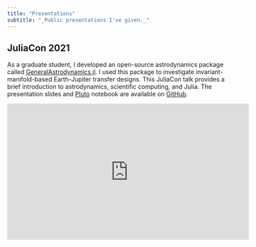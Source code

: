 ```yaml
---
title: "Presentations"
subtitle: "_Public presentations I've given._"
---
```


## JuliaCon 2021

As a graduate student, I developed an open-source astrodynamics package called
[GeneralAstrodynamics.jl](https://github.com/cadojo/GeneralAstrodynamics.jl). I used this 
package to investigate invariant-manifold-based Earth-Jupiter transfer designs.
This JuliaCon talk provides a brief introduction to astrodynamics, scientific 
computing, and Julia. The presentation slides and 
[Pluto](https://github.com/fonsp/Pluto.jl) notebook are available on 
[GitHub](https://github.com/cadojo/juliacon).

<iframe width="560" height="315" src="https://www.youtube-nocookie.com/embed/WnvKaUsGv8w" title="YouTube video player" frameborder="0" allow="accelerometer; autoplay; clipboard-write; encrypted-media; gyroscope; picture-in-picture" allowfullscreen></iframe>